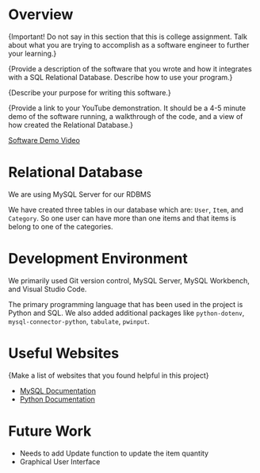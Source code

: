 # Overview

{Important! Do not say in this section that this is college assignment. Talk about what you are trying to accomplish as a software engineer to further your learning.}

{Provide a description of the software that you wrote and how it integrates with a SQL Relational Database. Describe how to use your program.}

{Describe your purpose for writing this software.}

{Provide a link to your YouTube demonstration. It should be a 4-5 minute demo of the software running, a walkthrough of the code, and a view of how created the Relational Database.}

[Software Demo Video](http://youtube.link.goes.here)

# Relational Database

We are using MySQL Server for our RDBMS

We have created three tables in our database which are: `User`, `Item`, and `Category`. So one user can have more than one items and that items is belong to one of the categories.

# Development Environment
We primarily used Git version control, MySQL Server, MySQL Workbench, and Visual Studio Code.

The primary programming language that has been used in the project is Python and SQL. We also added additional packages like `python-dotenv`, `mysql-connector-python`, `tabulate`, `pwinput`.

# Useful Websites

{Make a list of websites that you found helpful in this project}

- [MySQL Documentation](https://dev.mysql.com/doc/connector-python/en/connector-python-example-connecting.html)
- [Python Documentation](https://docs.python.org/3/tutorial/classes.html)

# Future Work
- Needs to add Update function to update the item quantity
- Graphical User Interface